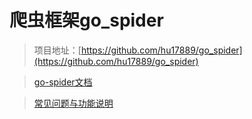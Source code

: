 # 爬虫框架go_spider

> 项目地址：[https://github.com/hu17889/go_spider](https://github.com/hu17889/go_spider)

> [go-spider文档](https://github.com/hu17889/go_spider/wiki/中文文档)

> [常见问题与功能说明](https://github.com/hu17889/go_spider/wiki/常见问题与功能说明)